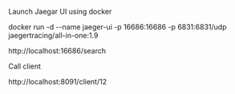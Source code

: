 

Launch Jaegar UI using docker

docker run -d --name jaeger-ui -p 16686:16686 -p 6831:6831/udp jaegertracing/all-in-one:1.9

http://localhost:16686/search


Call client 

http://localhost:8091/client/12

